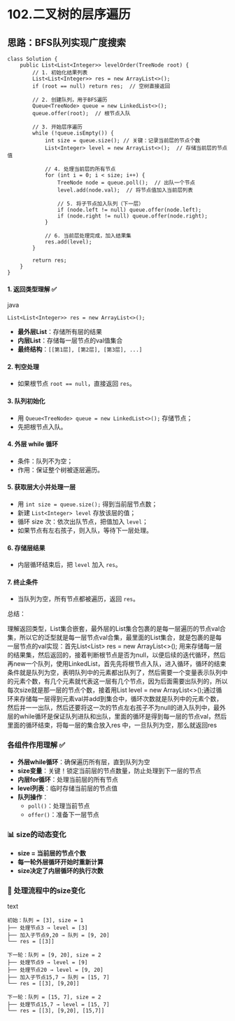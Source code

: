 # 102.二叉树的层序遍历

## 思路：BFS队列实现广度搜索

```
class Solution {
    public List<List<Integer>> levelOrder(TreeNode root) {
        // 1. 初始化结果列表
        List<List<Integer>> res = new ArrayList<>();
        if (root == null) return res;  // 空树直接返回

        // 2. 创建队列，用于BFS遍历
        Queue<TreeNode> queue = new LinkedList<>();
        queue.offer(root);  // 根节点入队

        // 3. 开始层序遍历
        while (!queue.isEmpty()) {
            int size = queue.size(); // 关键：记录当前层的节点个数
            List<Integer> level = new ArrayList<>();  // 存储当前层的节点值

            // 4. 处理当前层的所有节点
            for (int i = 0; i < size; i++) {
                TreeNode node = queue.poll();  // 出队一个节点
                level.add(node.val);  // 将节点值加入当前层列表

                // 5. 将子节点加入队列（下一层）
                if (node.left != null) queue.offer(node.left);
                if (node.right != null) queue.offer(node.right);
            }
            
            // 6. 当前层处理完成，加入结果集
            res.add(level);
        }

        return res;
    }
}
```

#### 1. 返回类型理解 ✅

java

```
List<List<Integer>> res = new ArrayList<>();
```

- **最外层List**：存储所有层的结果
- **内层List**：存储每一层节点的val值集合
- **最终结构**：`[[第1层], [第2层], [第3层], ...]`

#### 2. **判空处理**

- 如果根节点 `root == null`，直接返回 `res`。

#### 3. **队列初始化**

- 用 `Queue<TreeNode> queue = new LinkedList<>();` 存储节点；
- 先把根节点入队。

#### 4. **外层 while 循环**

- 条件：队列不为空；
- 作用：保证整个树被逐层遍历。

#### 5. **获取层大小并处理一层**

- 用 `int size = queue.size();` 得到当前层节点数；
- 新建 `List<Integer> level` 存放该层的值；
- 循环 size 次：依次出队节点，把值加入 `level`；
- 如果节点有左右孩子，则入队，等待下一层处理。

#### 6. **存储层结果**

- 内层循环结束后，把 `level` 加入 `res`。

#### 7. **终止条件**

- 当队列为空，所有节点都被遍历，返回 `res`。

总结：

理解返回类型，List集合嵌套，最外层的List集合包裹的是每一层遍历的节点val合集，所以它的泛型就是每一层节点val合集，最里面的List集合，就是包裹的是每一层节点的val实现：首先List<List<Integer>> res = new ArrayList<>(); 用来存储每一层的结果集，然后返回的，接着判断根节点是否为null，以便后续的迭代循环，然后再new一个队列，使用LinkedList，首先先将根节点入队，进入循环，循环的结束条件就是队列为空，表明队列中的元素都出队列了，然后需要一个变量表示队列中的元素个数，有几个元素就代表这一层有几个节点，因为后面需要出队列的，所以每次size就是那一层的节点个数，接着用List<Integer> level = new ArrayList<>();通过循环来存储每一层得到元素val并add到集合中，循环次数就是队列中的元素个数，然后并一一出队，然后还要将这一次的节点左右孩子不为null的进入队列中，最外层的while循环是保证队列进队和出队，里面的循环是得到每一层的节点val，然后里面的循环结束，将每一层的集合放入res 中，一旦队列为空，那么就返回res

###  各组件作用理解 ✅

- **外层while循环**：确保遍历所有层，直到队列为空
- **size变量**：关键！锁定当前层的节点数量，防止处理到下一层的节点
- **内层for循环**：处理当前层的所有节点
- **level列表**：临时存储当前层的节点值
- **队列操作**：
    - `poll()`：处理当前节点
    - `offer()`：准备下一层节点

### 📊 size的动态变化

- **size = 当前层的节点个数**
- **每一轮外层循环开始时重新计算**
- **size决定了内层循环的执行次数**

### 🔄 处理流程中的size变化

text

```
初始：队列 = [3], size = 1
├── 处理节点3 → level = [3]
├── 加入子节点9,20 → 队列 = [9, 20]
└── res = [[3]]

下一轮：队列 = [9, 20], size = 2
├── 处理节点9 → level = [9]
├── 处理节点20 → level = [9, 20]  
├── 加入子节点15,7 → 队列 = [15, 7]
└── res = [[3], [9,20]]

下一轮：队列 = [15, 7], size = 2
├── 处理节点15,7 → level = [15, 7]
└── res = [[3], [9,20], [15,7]]
```